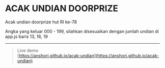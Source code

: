 # ACAK UNDIAN DOORPRIZE
Acak undian doorprize hut RI ke-78

Angka yang keluar 000 - 199, silahkan disesuaikan dengan jumlah undian di app.js baris 13, 16, 19

___    

> Live demo   
[https://anshori.github.io/acak-undian](https://anshori.github.io/acak-undian)